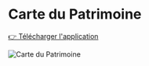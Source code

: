 # Carte du Patrimoine

[👉 Télécharger l'application](https://carte-du-patrimoine.gregoryalary.dev)

![Carte du Patrimoine]([http://url/to/img.png](https://play-lh.googleusercontent.com/c_AdQwblXxX7kAK9NxtssU_YouLR1DNO8Vv4wH86okmydmoQsVLbfM8Sktysuo8_CZE=w416-h235-rw)https://play-lh.googleusercontent.com/c_AdQwblXxX7kAK9NxtssU_YouLR1DNO8Vv4wH86okmydmoQsVLbfM8Sktysuo8_CZE=w416-h235-rw)
